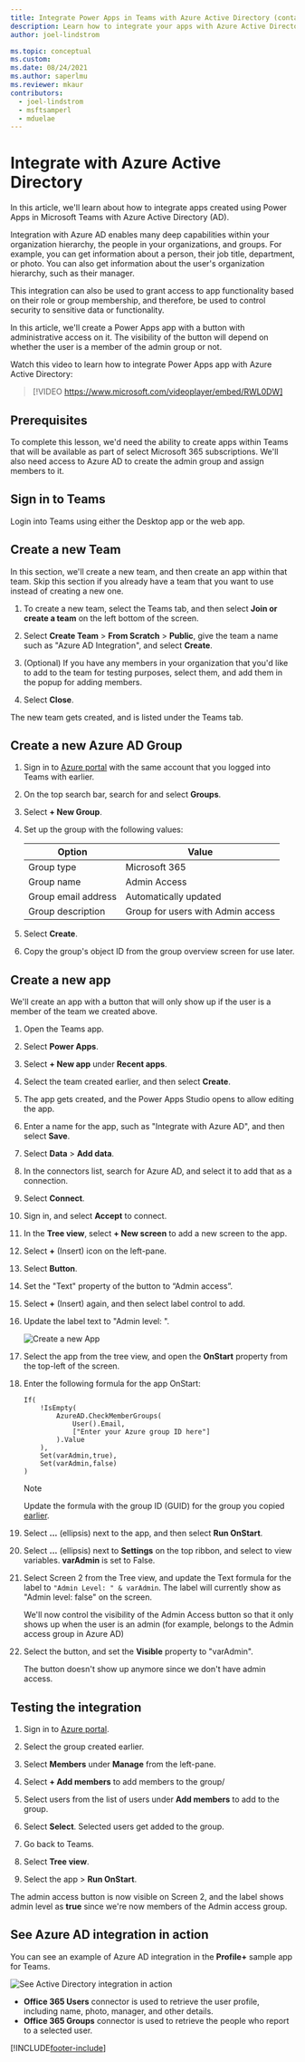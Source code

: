 ```yaml
---
title: Integrate Power Apps in Teams with Azure Active Directory (contains video)
description: Learn how to integrate your apps with Azure Active Directory to use data about the people in your organization in your app.
author: joel-lindstrom

ms.topic: conceptual
ms.custom: 
ms.date: 08/24/2021
ms.author: saperlmu
ms.reviewer: mkaur
contributors:
  - joel-lindstrom
  - msftsamperl
  - mduelae
---
```


# Integrate with Azure Active Directory

In this article, we'll learn about how to integrate apps created using Power Apps in Microsoft Teams with Azure Active Directory (AD).

Integration with Azure AD enables many deep capabilities within your organization hierarchy, the people in your organizations, and groups. For example, you can get information about a person, their job title, department, or photo. You can also get information about the user's organization hierarchy, such as their manager.

This integration can also be used to grant access to app functionality based on their role or group membership, and therefore, be used to control security to sensitive data or functionality.

In this article, we'll create a Power Apps app with a button with administrative access on it. The visibility of the button will depend on whether the user is a member of the admin group or not.

Watch this video to learn how to integrate Power Apps app with Azure Active Directory:
> [!VIDEO https://www.microsoft.com/videoplayer/embed/RWL0DW]

## Prerequisites

To complete this lesson, we'd need the ability to create apps within Teams that will be available as part of select Microsoft 365 subscriptions. We'll also need access to Azure AD to create the admin group and assign members to it.

## Sign in to Teams

Login into Teams using either the Desktop app or the web app.

## Create a new Team

In this section, we'll create a new team, and then create an app within that team. Skip this section if you already have a team that you want to use instead of creating a new one.

1. To create a new team, select the Teams tab, and then select **Join or create a team** on the left bottom of the screen.

1. Select **Create Team** > **From Scratch** > **Public**, give the team a name such as "Azure AD Integration", and select **Create**.

1. (Optional) If you have any members in your organization that you'd like to add to the team for testing purposes, select them, and add them in the popup for adding members.

1. Select **Close**.

The new team gets created, and is listed under the Teams tab.

## Create a new Azure AD Group

1. Sign in to [Azure portal](https://portal.azure.com) with the same account that you logged into Teams with earlier.

1. On the top search bar, search for and select **Groups**.

1. Select **+ New Group**.

1. Set up the group with the following values:

    | Option | Value |
    | - | - |
    | Group type | Microsoft 365 |
    | Group name | Admin Access |
    | Group email address | Automatically updated |
    | Group description | Group for users with Admin access |

1. Select **Create**.

1. Copy the group's object ID from the group overview screen for use later.

## Create a new app

We'll create an app with a button that will only show up if the user is a member of the team we created above.

1. Open the Teams app.

1. Select **Power Apps**.

1. Select **+ New app** under **Recent apps**.

1. Select the team created earlier, and then select **Create**.

1. The app gets created, and the Power Apps Studio opens to allow editing the app.

1. Enter a name for the app, such as "Integrate with Azure AD", and then select **Save**.

1. Select **Data** > **Add data**.

1. In the connectors list, search for Azure AD, and select it to add that as a connection.

1. Select **Connect**.

1. Sign in, and select **Accept** to connect.

1. In the **Tree view**, select **+ New screen** to add a new screen to the app.

1. Select **+** (Insert) icon on the left-pane.

1. Select **Button**.

1. Set the "Text" property of the button to “Admin access”.

1. Select **+** (Insert) again, and then select label control to add.

1. Update the label text to "Admin level: ".

    ![Create a new App](media/integrate-with-azure-active-directory/create-a-new-app-1.png "Create a new app")

1. Select the app from the tree view, and open the **OnStart** property from the top-left of the screen.

1. Enter the following formula for the app OnStart:

    ```powerapps-dot
    If(
        !IsEmpty(
            AzureAD.CheckMemberGroups(
                User().Email,
                ["Enter your Azure group ID here"]
            ).Value
        ),
        Set(varAdmin,true),
        Set(varAdmin,false)
    )
    ```

    > [!NOTE]
    > Update the formula with the group ID (GUID) for the group you copied [earlier](#create-a-new-azure-ad-group).

1. Select **...** (ellipsis) next to the app, and then select **Run OnStart**.

1. Select **...** (ellipsis) next to **Settings** on the top ribbon, and select to view variables. **varAdmin** is set to False.

1. Select Screen 2 from the Tree view, and update the Text formula for the label to `"Admin Level: " & varAdmin`. The label will currently show as "Admin level: false" on the screen.

    We'll now control the visibility of the Admin Access button so that it only shows up when the user is an admin (for example, belongs to the Admin access group in Azure AD)

1. Select the button, and set the **Visible** property to "varAdmin".

    The button doesn't show up anymore since we don't have admin access.

## Testing the integration

1. Sign in to [Azure portal](https://portal.azure.com).

1. Select the group created earlier.

1. Select **Members** under **Manage** from the left-pane.

1. Select **+ Add members** to add members to the group/

1. Select users from the list of users under **Add members** to add to the group.

1. Select **Select**. Selected users get added to the group.

1. Go back to Teams.

1. Select **Tree view**.

1. Select the app > **Run OnStart**.

The admin access button is now visible on Screen 2, and the label shows admin level as **true** since we're now members of the Admin access group.

## See Azure AD integration in action

You can see an example of Azure AD integration in the **Profile+** sample app for Teams.

![See Active Directory integration in action](media/integrate-with-azure-active-directory/see-active-directory-integration-in-action-1.png "See Active Directory integration in action")

- **Office 365 Users** connector is used to retrieve the user profile, including name, photo, manager, and other details.
- **Office 365 Groups** connector is used to retrieve the people who report to a selected user.


[!INCLUDE[footer-include](../includes/footer-banner.md)]

